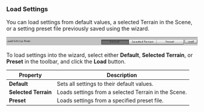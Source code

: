 ### Load Settings

You can load settings from default values, a selected Terrain in the Scene, or a setting preset file previously saved using the wizard.

![](images/Toolbox_LoadSettings.png)

To load settings into the wizard, select either **Default**, **Selected Terrain**, or **Preset** in the toolbar, and click the **Load** button.

| **Property**         | **Description**                                      |
| -------------------- | ---------------------------------------------------- |
| **Default**          | Sets all settings to their default values.           |
| **Selected Terrain** | Loads settings from a selected Terrain in the Scene. |
| **Preset**           | Loads settings from a specified preset file.         |

